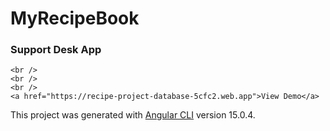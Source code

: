 # MyRecipeBook

<div style="align: center">

<h3 style="align: center">Support Desk App</h3>

  <p style="align: center">
    
    <br />
    <br />
    <br />
    <a href="https://recipe-project-database-5cfc2.web.app">View Demo</a>
  </p>
</div>

This project was generated with [Angular CLI](https://github.com/angular/angular-cli) version 15.0.4.
